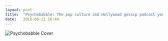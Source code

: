 ```yaml
---
layout: post
title:  "Psychobabble: The pop culture and Hollywood gossip podcast you'll love"
date:   2016-06-11 16:44
---
```


![Psychobabble Cover](https://i1.sndcdn.com/avatars-000222113437-7ytblt-t500x500.jpg)
